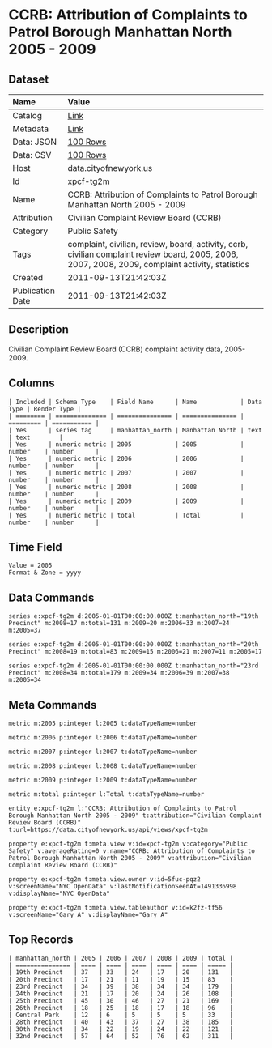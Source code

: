 # CCRB: Attribution of Complaints to Patrol Borough Manhattan North 2005 - 2009

## Dataset

| Name | Value |
| :--- | :---- |
| Catalog | [Link](https://catalog.data.gov/dataset/ccrb-attribution-of-complaints-to-patrol-borough-manhattan-north-2005-2009-2098d) |
| Metadata | [Link](https://data.cityofnewyork.us/api/views/xpcf-tg2m) |
| Data: JSON | [100 Rows](https://data.cityofnewyork.us/api/views/xpcf-tg2m/rows.json?max_rows=100) |
| Data: CSV | [100 Rows](https://data.cityofnewyork.us/api/views/xpcf-tg2m/rows.csv?max_rows=100) |
| Host | data.cityofnewyork.us |
| Id | xpcf-tg2m |
| Name | CCRB: Attribution of Complaints to Patrol Borough Manhattan North 2005 - 2009 |
| Attribution | Civilian Complaint Review Board (CCRB) |
| Category | Public Safety |
| Tags | complaint, civilian, review, board, activity, ccrb, civilian complaint review board, 2005, 2006, 2007, 2008, 2009, complaint activity, statistics |
| Created | 2011-09-13T21:42:03Z |
| Publication Date | 2011-09-13T21:42:03Z |

## Description

Civilian Complaint Review Board (CCRB) complaint activity data, 2005-2009.

## Columns

```ls
| Included | Schema Type    | Field Name      | Name            | Data Type | Render Type |
| ======== | ============== | =============== | =============== | ========= | =========== |
| Yes      | series tag     | manhattan_north | Manhattan North | text      | text        |
| Yes      | numeric metric | 2005            | 2005            | number    | number      |
| Yes      | numeric metric | 2006            | 2006            | number    | number      |
| Yes      | numeric metric | 2007            | 2007            | number    | number      |
| Yes      | numeric metric | 2008            | 2008            | number    | number      |
| Yes      | numeric metric | 2009            | 2009            | number    | number      |
| Yes      | numeric metric | total           | Total           | number    | number      |
```

## Time Field

```ls
Value = 2005
Format & Zone = yyyy
```

## Data Commands

```ls
series e:xpcf-tg2m d:2005-01-01T00:00:00.000Z t:manhattan_north="19th Precinct" m:2008=17 m:total=131 m:2009=20 m:2006=33 m:2007=24 m:2005=37

series e:xpcf-tg2m d:2005-01-01T00:00:00.000Z t:manhattan_north="20th Precinct" m:2008=19 m:total=83 m:2009=15 m:2006=21 m:2007=11 m:2005=17

series e:xpcf-tg2m d:2005-01-01T00:00:00.000Z t:manhattan_north="23rd Precinct" m:2008=34 m:total=179 m:2009=34 m:2006=39 m:2007=38 m:2005=34
```

## Meta Commands

```ls
metric m:2005 p:integer l:2005 t:dataTypeName=number

metric m:2006 p:integer l:2006 t:dataTypeName=number

metric m:2007 p:integer l:2007 t:dataTypeName=number

metric m:2008 p:integer l:2008 t:dataTypeName=number

metric m:2009 p:integer l:2009 t:dataTypeName=number

metric m:total p:integer l:Total t:dataTypeName=number

entity e:xpcf-tg2m l:"CCRB: Attribution of Complaints to Patrol Borough Manhattan North 2005 - 2009" t:attribution="Civilian Complaint Review Board (CCRB)" t:url=https://data.cityofnewyork.us/api/views/xpcf-tg2m

property e:xpcf-tg2m t:meta.view v:id=xpcf-tg2m v:category="Public Safety" v:averageRating=0 v:name="CCRB: Attribution of Complaints to Patrol Borough Manhattan North 2005 - 2009" v:attribution="Civilian Complaint Review Board (CCRB)"

property e:xpcf-tg2m t:meta.view.owner v:id=5fuc-pqz2 v:screenName="NYC OpenData" v:lastNotificationSeenAt=1491336998 v:displayName="NYC OpenData"

property e:xpcf-tg2m t:meta.view.tableauthor v:id=k2fz-tf56 v:screenName="Gary A" v:displayName="Gary A"
```

## Top Records

```ls
| manhattan_north | 2005 | 2006 | 2007 | 2008 | 2009 | total | 
| =============== | ==== | ==== | ==== | ==== | ==== | ===== | 
| 19th Precinct   | 37   | 33   | 24   | 17   | 20   | 131   | 
| 20th Precinct   | 17   | 21   | 11   | 19   | 15   | 83    | 
| 23rd Precinct   | 34   | 39   | 38   | 34   | 34   | 179   | 
| 24th Precinct   | 21   | 17   | 20   | 24   | 26   | 108   | 
| 25th Precinct   | 45   | 30   | 46   | 27   | 21   | 169   | 
| 26th Precinct   | 18   | 25   | 18   | 17   | 18   | 96    | 
| Central Park    | 12   | 6    | 5    | 5    | 5    | 33    | 
| 28th Precinct   | 40   | 43   | 37   | 27   | 38   | 185   | 
| 30th Precinct   | 34   | 22   | 19   | 24   | 22   | 121   | 
| 32nd Precinct   | 57   | 64   | 52   | 76   | 62   | 311   | 
```